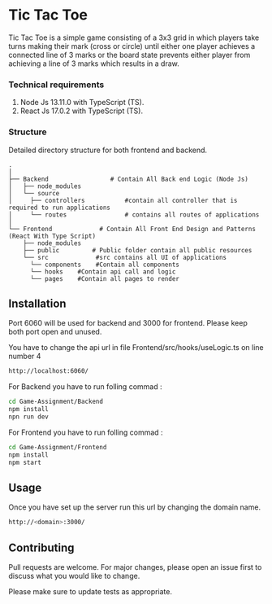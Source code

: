 # Tic Tac Toe

Tic Tac Toe is a simple game consisting of a 3x3 grid in which players take turns making their mark (cross or circle) until either one player achieves a connected line of 3 marks or the board state prevents either player from achieving a line of 3 marks which results in a draw.

###  Technical requirements
1. Node Js 13.11.0 with TypeScript (TS).
2. React Js 17.0.2 with TypeScript (TS).


### Structure

Detailed directory structure for both frontend and backend.

    .
    │
    ├── Backend                 # Contain All Back end Logic (Node Js)
    │   ├── node_modules          
    │   └── source         
    │     ├── controllers           #contain all controller that is required to run applications
    │     └── routes                # contains all routes of applications
    │ 
    └── Frontend             # Contain All Front End Design and Patterns (React With Type Script)
        ├── node_modules         
        ├── public         # Public folder contain all public resources
        └── src             #src contains all UI of applications
          └── components    #Contain all components
          └── hooks    #Contain api call and logic
          └── pages    #Contain all pages to render




## Installation
Port 6060 will be used for backend and 3000 for frontend. Please keep both port open and unused.

You have to change the api url in file Frontend/src/hooks/useLogic.ts on line number 4

```bash
http://localhost:6060/
```
For Backend you have to run folling commad : 

```bash
cd Game-Assignment/Backend
npm install 
npn run dev
```
For Frontend you have to run folling commad : 

```bash
cd Game-Assignment/Frontend
npm install 
npm start
```

## Usage

Once you have set up the server run this url by changing the domain name.

```bash
http://<domain>:3000/
```

## Contributing
Pull requests are welcome. For major changes, please open an issue first to discuss what you would like to change.

Please make sure to update tests as appropriate.
